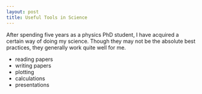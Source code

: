 ```yaml
---
layout: post
title: Useful Tools in Science
---
```


After spending five years as a physics PhD student, I have acquired a certain way of doing my science. Though they may not be the absolute best practices, they generally work quite well for me. 

-   reading papers
-   writing papers
-   plotting
-   calculations
-   presentations

